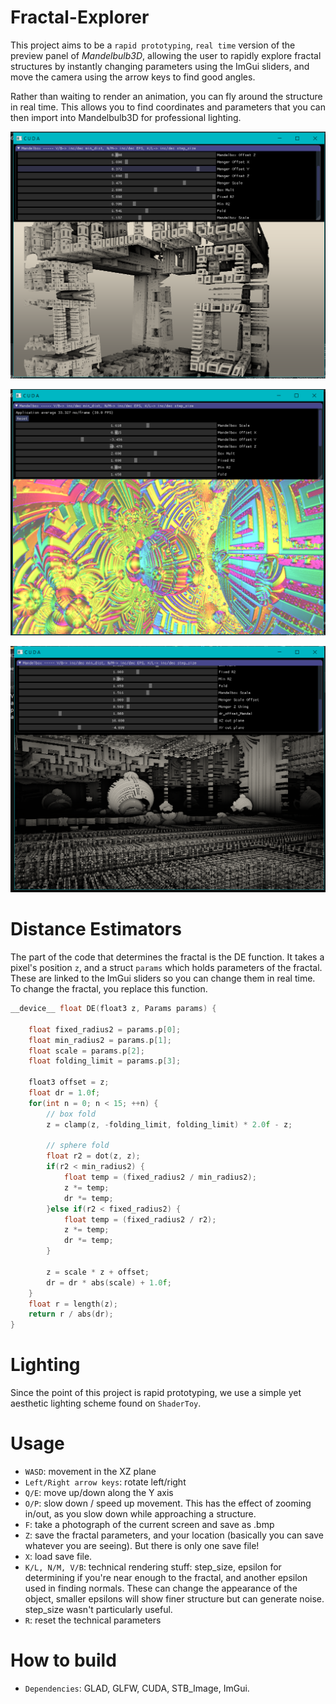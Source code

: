 # Fractal-Explorer

This project aims to be a `rapid prototyping`, `real time` version of the preview panel of *Mandelbulb3D*, allowing the user to rapidly explore fractal structures by instantly changing parameters using the ImGui sliders, and move the camera using the arrow keys to find good angles.

Rather than waiting to render an animation, you can fly around the structure in real time. This allows you to find coordinates and parameters that you can then import into Mandelbulb3D for professional lighting. 

![](https://github.com/ConsciousMachines/Fractal-Explorer/blob/master/img/Screenshot%20(280).png)

![](https://github.com/ConsciousMachines/Fractal-Explorer/blob/master/img/Screenshot%20(278).png)

![](https://github.com/ConsciousMachines/Fractal-Explorer/blob/master/img/Screenshot%20(284).png)

# Distance Estimators 

The part of the code that determines the fractal is the DE function. It takes a pixel's position `z`, and a struct `params` which holds parameters of the fractal. These are linked to the ImGui sliders so you can change them in real time. To change the fractal, you replace this function.

```c++
__device__ float DE(float3 z, Params params) {

    float fixed_radius2 = params.p[0];
    float min_radius2 = params.p[1];
    float scale = params.p[2];
    float folding_limit = params.p[3];

    float3 offset = z;
    float dr = 1.0f;
    for(int n = 0; n < 15; ++n) {
        // box fold 
        z = clamp(z, -folding_limit, folding_limit) * 2.0f - z;

        // sphere fold
        float r2 = dot(z, z);
        if(r2 < min_radius2) {
            float temp = (fixed_radius2 / min_radius2);
            z *= temp;
            dr *= temp;
        }else if(r2 < fixed_radius2) {
            float temp = (fixed_radius2 / r2);
            z *= temp;
            dr *= temp;
        }

        z = scale * z + offset;
        dr = dr * abs(scale) + 1.0f;
    }
    float r = length(z);
    return r / abs(dr);
}
```

# Lighting 

Since the point of this project is rapid prototyping, we use a simple yet aesthetic lighting scheme found on `ShaderToy`. 

# Usage
- `WASD`: movement in the XZ plane
- `Left/Right arrow keys`: rotate left/right
- `Q/E`: move up/down along the Y axis 
- `O/P`: slow down / speed up movement. This has the effect of zooming in/out, as you slow down while approaching a structure. 
- `F`: take a photograph of the current screen and save as .bmp
- `Z`: save the fractal parameters, and your location (basically you can save whatever you are seeing). But there is only one save file!
- `X`: load save file. 
- `K/L, N/M, V/B`: technical rendering stuff: step_size, epsilon for determining if you're near enough to the fractal, and another epsilon used in finding normals. These can change the appearance of the object, smaller epsilons will show finer structure but can generate noise. step_size wasn't particularly useful.
- `R`: reset the technical parameters 

# How to build
- `Dependencies`: GLAD, GLFW, CUDA, STB_Image, ImGui.
